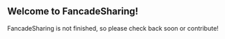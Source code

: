 ## Welcome to FancadeSharing!
FancadeSharing is not finished, so please check back soon or contribute!
